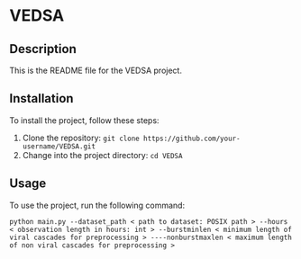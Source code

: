 # VEDSA
## Description
This is the README file for the VEDSA project.

## Installation
To install the project, follow these steps:
1. Clone the repository: `git clone https://github.com/your-username/VEDSA.git`
2. Change into the project directory: `cd VEDSA`

## Usage
To use the project, run the following command:

```
python main.py --dataset_path < path to dataset: POSIX path > --hours < observation length in hours: int > --burstminlen < minimum length of viral cascades for preprocessing > ----nonburstmaxlen < maximum length of non viral cascades for preprocessing >
```